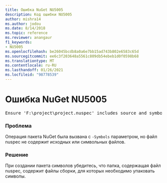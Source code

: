 ```yaml
---
title: Ошибка NuGet NU5005
description: Код ошибки NU5005
author: mishra14
ms.author: jodou
ms.date: 8/14/2018
ms.topic: reference
ms.reviewer: anangaur
f1_keywords:
- NU5005
ms.openlocfilehash: be26045bcdb8a0a6e7bb15ad743b802e6583c65d
ms.sourcegitcommit: ee6c3f203648a5561c809db54ebeb1d0f0598b68
ms.translationtype: MT
ms.contentlocale: ru-RU
ms.lasthandoff: 01/26/2021
ms.locfileid: "98778539"
---
```

# <a name="nuget-error-nu5005"></a>Ошибка NuGet NU5005
<pre>Ensure 'F:\project\project.nuspec' includes source and symbol files. For help on building symbols package, visit http://docs.nuget.org/.</pre>

### <a name="issue"></a>Проблема

Операция пакета NuGet была вызвана с `-Symbols` параметром, но файл nuspec не содержит исходных или символьных файлов.


### <a name="solution"></a>Решение

При создании пакета символов убедитесь, что папка, содержащая файл nuspec, содержит файлы сборки, для которых необходимо упаковать символы.

